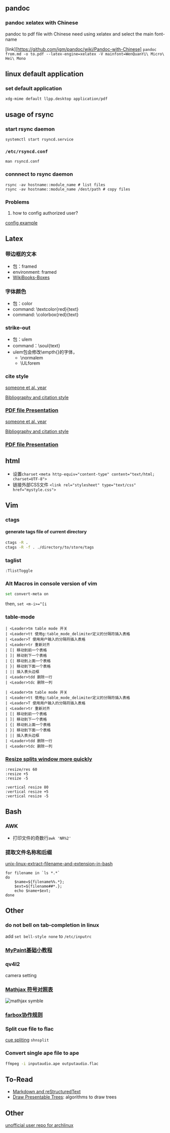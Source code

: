 ## pandoc

### pandoc xelatex with Chinese

pandoc to pdf file with Chinese need using xelatex and select the main font-name

[link][https://github.com/jgm/pandoc/wiki/Pandoc-with-Chinese]
`pandoc from.md -o to.pdf --latex-engine=xelatex -V mainfont=WenQuanYi\ Micro\ Hei\ Mono`

## linux default application

### set default application

```
xdg-mime default llpp.desktop application/pdf
```

## usage of rsync

### start rsync daemon

```
systemctl start rsyncd.service
```

### `/etc/rsyncd.conf`

```
man rsyncd.conf
```

### connnect to rsync daemon

```
rsync -av hostname::module_name # list files
rsync -av hostname::module_name /dest/path # copy files
```

### Problems

1. how to config authorized user?

[config example][rsync config example]

## Latex

### 带边框的文本

- 包：framed
- environment: framed
- [WikiBooks-Boxes][]

### 字体颜色

- 包：color
- command: \textcolor{red}{text}
- command: \colorbox{red}{text}

### strike-out

- 包：ulem
- command：\soul{text}
- ulem包会修改\empth{}的字体，
  - \normalem
  - \ULforem

### cite style

[someone et al. year][latex natbib]

[Bibliography and citation style][latex citation style]

### [PDF file Presentation]

[someone et al. year][latex natbib]

[Bibliography and citation style][latex citation style]

### [PDF file Presentation]

## html

- 设置`charset`
`<meta http-equiv="content-type" content="text/html; charset=UTF-8">`
- 链接外部CSS文件
`<link rel="stylesheet" type="text/css" href="mystyle.css">`

## Vim

### ctags

#### generate tags file of current directory

```bash
ctags -R .
ctags -R -f . ./directory/to/store/tags
```

### taglist

```vimscript
:TlistToggle
```

### Alt Macros in console version of vim

```bash
set convert-meta on
```
then, `set <m-i>=^[i`

### table-mode

	| <Leader>tm table mode 开关
	| <Leader>tt 使用g:table_mode_delimiter定义的分隔符插入表格
	| <Leader>T 使用用户输入的分隔符插入表格
	| <Leader>tr 重新对齐
	| [| 移动到前一个表格
	| ]| 移动到下一个表格
	| {| 移动到上面一个表格
	| }| 移动到下面一个表格
	| || 插入表头边框
	| <Leader>tdd 删除一行
	| <Leader>tdc 删除一列

	| <Leader>tm table mode 开关
	| <Leader>tt 使用g:table_mode_delimiter定义的分隔符插入表格
	| <Leader>T 使用用户输入的分隔符插入表格
	| <Leader>tr 重新对齐
	| [| 移动到前一个表格
	| ]| 移动到下一个表格
	| {| 移动到上面一个表格
	| }| 移动到下面一个表格
	| || 插入表头边框
	| <Leader>tdd 删除一行
	| <Leader>tdc 删除一列


### [Resize splits window more quickly][vim resize window]

```vimscript
:resize/res 60
:resize +5
:resize -5

:vertical resize 80
:vertical resize +5
:vertical resize -5
```

## Bash

### AWK
- 打印文件的奇数行`awk 'NR%2'`

### 提取文件名称和后缀

[unix-linux-extract-filename-and-extension-in-bash][]

```
for filename in `ls *.*`
do
	$name=${filename%%.*};
	$ext=${filename##*.};
	echo $name+$ext;
done
```

## Other

### do not bell on tab-completion in linux

add `set bell-style none` to `/etc/inputrc`

### [MyPaint基础小教程][]

### qv4l2
camera setting

### [Mathjax 符号对照表][mathjax symbols]

![mathjax symble](_img/mathjax_.png)

### [farbox协作规则][farbox editor]

### Split cue file to flac

[cue spliting][] `shnsplit`

### Convert single ape file to ape

```bash
ffmpeg -i inputaudio.ape outputaudio.flac
```

## To-Read

- [Markdown and reStructuredText][]
- [Draw Presentable Trees][pymag-trees]: algorithms to draw trees

## Other

[unofficial user repo for archlinux][]




[unofficial user repo for archlinux]: https://wiki.archlinux.org/index.php/Unofficial_user_repositories#kps

[rsync config example]: http://www.jveweb.net/en/archives/2011/01/running-rsync-as-a-daemon.html
[WikiBooks-Boxes]: http://en.wikibooks.org/wiki/LaTeX/Boxes
[unix-linux-extract-filename-and-extension-in-bash]: http://www.cyberciti.biz/faq/unix-linux-extract-filename-and-extension-in-bash/

[Markdown and reStructuredText]: https://gist.github.com/dupuy/1855764
[MyPaint基础小教程]: https://forum.suse.org.cn/viewtopic.php?f=6&t=900
[vim resize window]: http://vim.wikia.com/wiki/Resize_splits_more_quickly
[latex natbib]: http://en.wikibooks.org/wiki/LaTeX/Bibliography_Management#Natbib
[latex citation style]: http://sites.stat.psu.edu/~surajit/present/bib.htm
[PDF file Presentation]: http://sites.stat.psu.edu/~surajit/present/pdf.html
[mathjax symbols]: http://www.lyyz.net/blog/user1/zyair/archives/2012/570.html
[farbox editor]: http://help.farbox.com/read/basic-writting

[cue spliting]: https://wiki.archlinux.org/index.php/APE+CUE_Splitting

[pymag-trees]: http://billmill.org/pymag-trees/

